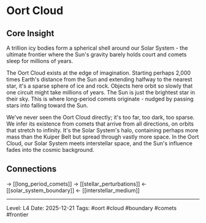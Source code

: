 # Oort Cloud

## Core Insight
A trillion icy bodies form a spherical shell around our Solar System - the ultimate frontier where the Sun's gravity barely holds court and comets sleep for millions of years.

The Oort Cloud exists at the edge of imagination. Starting perhaps 2,000 times Earth's distance from the Sun and extending halfway to the nearest star, it's a sparse sphere of ice and rock. Objects here orbit so slowly that one circuit might take millions of years. The Sun is just the brightest star in their sky. This is where long-period comets originate - nudged by passing stars into falling toward the Sun.

We've never seen the Oort Cloud directly; it's too far, too dark, too sparse. We infer its existence from comets that arrive from all directions, on orbits that stretch to infinity. It's the Solar System's halo, containing perhaps more mass than the Kuiper Belt but spread through vastly more space. In the Oort Cloud, our Solar System meets interstellar space, and the Sun's influence fades into the cosmic background.

## Connections
→ [[long_period_comets]]
→ [[stellar_perturbations]]
← [[solar_system_boundary]]
← [[interstellar_medium]]

---
Level: L4
Date: 2025-12-21
Tags: #oort #cloud #boundary #comets #frontier